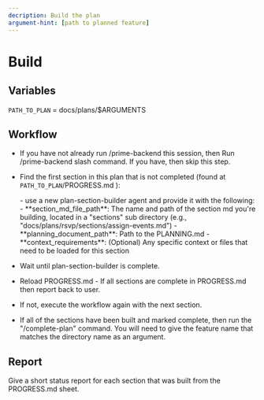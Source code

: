 ```yaml
---
decription: Build the plan
argument-hint: [path to planned feature]
---
```


# Build

## Variables
`PATH_TO_PLAN` = docs/plans/$ARGUMENTS

## Workflow
- If you have not already run /prime-backend this session, then Run /prime-backend slash command. If you have, then skip this step.
- Find the first section in this plan that is not completed (found at `PATH_TO_PLAN`/PROGRESS.md ):

    <build-section>
    - use a new plan-section-builder agent and provide it with the following:
            - **section_md_file_path**: The name and path of the section md you're building, located in a "sections" sub directory (e.g., "docs/plans/rsvp/sections/assign-events.md")
            - **planning_document_path**: Path to the PLANNING.md
            - **context_requirements**: (Optional) Any specific context or files that need to be loaded for this section
    </build-section>
    
- Wait until plan-section-builder is complete.
- Reload PROGRESS.md - If all sections are complete in PROGRESS.md then report back to user.
- If not, execute the workflow again with the next section.
- If all of the sections have been built and marked complete, then run the "/complete-plan" command. You will need to give the feature name that matches the directory name as an argument.

## Report
Give a short status report for each section that was built from the PROGRESS.md sheet.